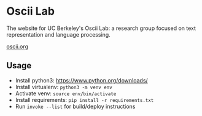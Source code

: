 Oscii Lab
=========

The website for UC Berkeley's Oscii Lab: a research group focused on text
representation and language processing.

[oscii.org](http://oscii.org)

Usage
-----

* Install python3: https://www.python.org/downloads/
* Install virtualenv: `python3 -m venv env`
* Activate venv: `source env/bin/activate`
* Install requirements: `pip install -r requirements.txt`
* Run `invoke --list` for build/deploy instructions
